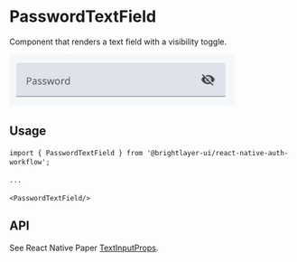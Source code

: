 # PasswordTextField

Component that renders a text field with a visibility toggle.

<img width="400" alt="passwordTextField" src="../../media/passwordTextField.png">

## Usage

```tsx
import { PasswordTextField } from '@brightlayer-ui/react-native-auth-workflow';

...

<PasswordTextField/>
```

## API

See React Native Paper [TextInputProps](https://callstack.github.io/react-native-paper/docs/components/TextInput/).

